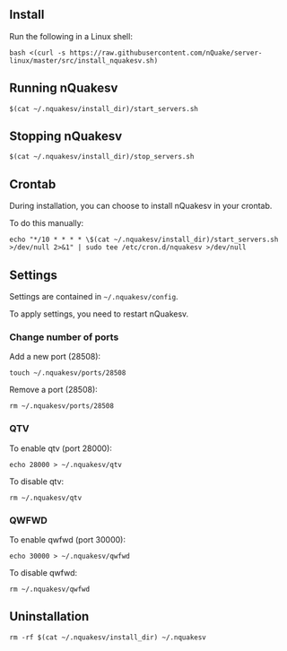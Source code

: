 ## Install

Run the following in a Linux shell:

```
bash <(curl -s https://raw.githubusercontent.com/nQuake/server-linux/master/src/install_nquakesv.sh)
```

## Running nQuakesv

```
$(cat ~/.nquakesv/install_dir)/start_servers.sh
```

## Stopping nQuakesv

```
$(cat ~/.nquakesv/install_dir)/stop_servers.sh
```

## Crontab

During installation, you can choose to install nQuakesv in your crontab.

To do this manually:

```
echo "*/10 * * * * \$(cat ~/.nquakesv/install_dir)/start_servers.sh >/dev/null 2>&1" | sudo tee /etc/cron.d/nquakesv >/dev/null
```

## Settings

Settings are contained in `~/.nquakesv/config`.

To apply settings, you need to restart nQuakesv.

### Change number of ports

Add a new port (28508):

```
touch ~/.nquakesv/ports/28508
```

Remove a port (28508):

```
rm ~/.nquakesv/ports/28508
```

### QTV

To enable qtv (port 28000):

```
echo 28000 > ~/.nquakesv/qtv
```

To disable qtv:

```
rm ~/.nquakesv/qtv
```

### QWFWD

To enable qwfwd (port 30000):

```
echo 30000 > ~/.nquakesv/qwfwd
```

To disable qwfwd:

```
rm ~/.nquakesv/qwfwd
```

## Uninstallation

```
rm -rf $(cat ~/.nquakesv/install_dir) ~/.nquakesv
```
